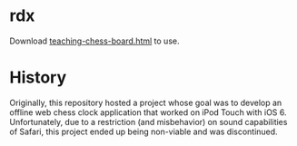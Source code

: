 # rdx
Download
[teaching-chess-board.html](https://raw.githubusercontent.com/awvalenti/rdx/master/teaching-chess-board.html)
to use.

# History
Originally, this repository hosted a project whose goal was to develop an
offline web chess clock application that worked on iPod Touch with iOS 6.
Unfortunately, due to a restriction (and misbehavior) on sound capabilities
of Safari, this project ended up being non-viable and was discontinued.
